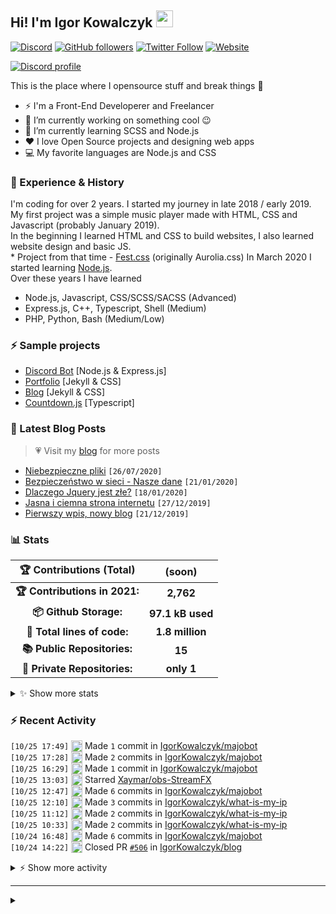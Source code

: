 <!-- ## Hi! I'm Igor Kowalczyk 🖐️ -->
## Hi! I'm Igor Kowalczyk <img src="https://raw.githubusercontent.com/igorkowalczyk/igorkowalczyk/master/src/images/wave.gif" width="27px">
[![Discord](https://img.shields.io/discord/666599184844980224?color=333&label=Chat&logo=discord&logoColor=fff&style=flat-square)](https://discord.gg/bVNNHuQ)
[![GitHub followers](https://img.shields.io/github/followers/igorkowalczyk?color=333&label=Follow&logo=github&logoColor=fff&style=flat-square)](https://github.com/IgorKowalczyk?tab=followers)
[![Twitter Follow](https://img.shields.io/twitter/follow/majonezexe?color=333&label=Follow&logo=twitter&logoColor=fff&style=flat-square)](https://twitter.com/majonezexe)
[![Website](https://img.shields.io/website?down_color=333&down_message=off&label=Website&logo=firefox&logoColor=fff&style=flat-square&up_color=333&up_message=up&url=https%3A%2F%2Figorkowalczyk.github.io)](https://igorkowalczyk.github.io)

[![Discord profile](https://discord.c99.nl/widget/theme-3/440200028292907048.png)](https://discord.com/users/440200028292907048)

This is the place where I opensource stuff and break things :rofl:

- ⚡  I'm a Front-End Developerer and Freelancer
- 🔭 I’m currently working on something cool :wink:
- 🌱 I’m currently learning SCSS and Node.js
- ❤️ I love Open Source projects and designing web apps
- 💻 My favorite languages are Node.js and CSS

### 💪 Experience & History
I'm coding for over 2 years. I started my journey in late 2018 / early 2019.<br>
My first project was a simple music player made with HTML, CSS and Javascript (probably January 2019).<br>
In the beginning I learned HTML and CSS to build websites, I also learned website design and basic JS.<br>
\* Project from that time - [Fest.css](https://github.com/igorkowalczyk/fest) (originally Aurolia.css)
In March 2020 I started learning [Node.js](https://nodejs.org).<br>
Over these years I have learned
 * Node.js, Javascript, CSS/SCSS/SACSS (Advanced)
 * Express.js, C++, Typescript, Shell (Medium)
 * PHP, Python, Bash (Medium/Low)

### ⚡ Sample projects

* [Discord Bot](https://github.com/igorkowalczyk/majobot) [Node.js & Express.js]
* [Portfolio](https://igorkowalczyk.github.io) [Jekyll & CSS] 
* [Blog](https://igorkowalczyk.github.io/blog) [Jekyll & CSS] 
* [Countdown.js](https://igorkowalczyk.github.io/countdown) [Typescript] 

### 📕 Latest Blog Posts
> 💗 Visit my [blog](https://igorkowalczyk.github.io/blog) for more posts
<!-- START_SECTION:feed -->
   - [Niebezpieczne pliki](https://igorkowalczyk.github.io/blog/internet/2020/07/27/Niebezpieczne-pliki) `[26/07/2020]`
- [Bezpieczeństwo w sieci - Nasze dane](https://igorkowalczyk.github.io/blog/internet/2020/01/22/Bezpiecze%C5%84stwo-w-sieci-nasze-dane) `[21/01/2020]`
- [Dlaczego Jquery jest złe?](https://igorkowalczyk.github.io/blog/internet/programowanie/javascript/2020/01/19/Dlaczego-Jquery-jest-z%C5%82e) `[18/01/2020]`
- [Jasna i ciemna strona internetu](https://igorkowalczyk.github.io/blog/internet/2019/12/28/Jasna-i-ciemna-strona-internetu) `[27/12/2019]`
- [Pierwszy wpis, nowy blog](https://igorkowalczyk.github.io/blog/offtop/2019/12/22/Pierwszy-wpis,-nowy-blog) `[21/12/2019]`
<!-- Posts last updated on Tue Oct 26 2021 09:49:01 GMT+0000 (Coordinated Universal Time) -->
   <!-- END_SECTION:feed -->

### 📊 Stats

<!--START_SECTION:waka-->
 | 🏆 Contributions (Total) | (soon) |
|:-:|:-:|
| **🏆 Contributions in 2021:** | **2,762**|
| **📦 Github Storage:** | **97.1 kB used**|
| **📝 Total lines of code:** | **1.8 million**|
| **📚 Public Repositories:** | **15** |
| **🔑 Private Repositories:** | **only 1** |
<details><summary>✨ Show more stats</summary>

#### 🌞 I work most during day 

```text
🌞 Morning    165 commits    ████░░░░░░░░░░░░░░░░░░░░░   15.99% 
🌆 Daytime    520 commits    ████████████░░░░░░░░░░░░░   50.39% 
🌃 Evening    334 commits    ████████░░░░░░░░░░░░░░░░░   32.36% 
🌙 Night      13 commits     ░░░░░░░░░░░░░░░░░░░░░░░░░   1.26%
```
#### 📅 I'm most productive on Wednesday 

```text
Monday       143 commits    ███░░░░░░░░░░░░░░░░░░░░░░   13.86% 
Tuesday      196 commits    ████░░░░░░░░░░░░░░░░░░░░░   18.99% 
Wednesday    199 commits    ████░░░░░░░░░░░░░░░░░░░░░   19.28% 
Thursday     122 commits    ███░░░░░░░░░░░░░░░░░░░░░░   11.82% 
Friday       141 commits    ███░░░░░░░░░░░░░░░░░░░░░░   13.66% 
Saturday     135 commits    ███░░░░░░░░░░░░░░░░░░░░░░   13.08% 
Sunday       96 commits     ██░░░░░░░░░░░░░░░░░░░░░░░   9.3%
```


#### 📊 Weekly work stats 

```text
💬 Programming Languages: 
JavaScript               1 hr 27 mins        █████████████████████░░░░   83.6% 
Markdown                 8 mins              ██░░░░░░░░░░░░░░░░░░░░░░░   8.08% 
Bash                     4 mins              █░░░░░░░░░░░░░░░░░░░░░░░░   4.05% 
JSON                     2 mins              ░░░░░░░░░░░░░░░░░░░░░░░░░   2.56% 
Other                    1 min               ░░░░░░░░░░░░░░░░░░░░░░░░░   1.53%

💻 Operating System: 
Linux                    1 hr 44 mins        █████████████████████████   100.0%
```

</details>

<!-- Wakatime stats generated at 2021-10-26 09:42:31.308781 -->
<!--END_SECTION:waka-->

### :zap: Recent Activity
<!--START_SECTION:activity-->
`[10/25 17:49]` <a href="https://github.com/igorkowalczyk" title="📝"><img alt="📝" src="https://github.com/igorkowalczykbot/github-activity/raw/master/icons/commit.png" align="top" height="18"></a> Made `1` commit in [IgorKowalczyk/majobot](https://github.com/IgorKowalczyk/majobot)  
`[10/25 17:28]` <a href="https://github.com/igorkowalczyk" title="📝"><img alt="📝" src="https://github.com/igorkowalczykbot/github-activity/raw/master/icons/commit.png" align="top" height="18"></a> Made `2` commits in [IgorKowalczyk/majobot](https://github.com/IgorKowalczyk/majobot)  
`[10/25 16:29]` <a href="https://github.com/igorkowalczyk" title="📝"><img alt="📝" src="https://github.com/igorkowalczykbot/github-activity/raw/master/icons/commit.png" align="top" height="18"></a> Made `1` commit in [IgorKowalczyk/majobot](https://github.com/IgorKowalczyk/majobot)  
`[10/25 13:03]` <a href="https://github.com/igorkowalczyk" title="⭐"><img alt="⭐" src="https://github.com/igorkowalczykbot/github-activity/raw/master/icons/star.png" align="top" height="18"></a> Starred [Xaymar/obs-StreamFX](https://github.com/Xaymar/obs-StreamFX)  
`[10/25 12:47]` <a href="https://github.com/igorkowalczyk" title="📝"><img alt="📝" src="https://github.com/igorkowalczykbot/github-activity/raw/master/icons/commit.png" align="top" height="18"></a> Made `6` commits in [IgorKowalczyk/majobot](https://github.com/IgorKowalczyk/majobot)  
`[10/25 12:10]` <a href="https://github.com/igorkowalczyk" title="📝"><img alt="📝" src="https://github.com/igorkowalczykbot/github-activity/raw/master/icons/commit.png" align="top" height="18"></a> Made `3` commits in [IgorKowalczyk/what-is-my-ip](https://github.com/IgorKowalczyk/what-is-my-ip)  
`[10/25 11:12]` <a href="https://github.com/igorkowalczyk" title="📝"><img alt="📝" src="https://github.com/igorkowalczykbot/github-activity/raw/master/icons/commit.png" align="top" height="18"></a> Made `2` commits in [IgorKowalczyk/what-is-my-ip](https://github.com/IgorKowalczyk/what-is-my-ip)  
`[10/25 10:33]` <a href="https://github.com/igorkowalczyk" title="📝"><img alt="📝" src="https://github.com/igorkowalczykbot/github-activity/raw/master/icons/commit.png" align="top" height="18"></a> Made `2` commits in [IgorKowalczyk/what-is-my-ip](https://github.com/IgorKowalczyk/what-is-my-ip)  
`[10/24 16:48]` <a href="https://github.com/igorkowalczyk" title="📝"><img alt="📝" src="https://github.com/igorkowalczykbot/github-activity/raw/master/icons/commit.png" align="top" height="18"></a> Made `6` commits in [IgorKowalczyk/majobot](https://github.com/IgorKowalczyk/majobot)  
`[10/24 14:22]` <a href="https://github.com/igorkowalczyk" title="❌"><img alt="❌" src="https://github.com/igorkowalczykbot/github-activity/raw/master/icons/pr-close.png" align="top" height="18"></a> Closed PR [`#506`](https://github.com//IgorKowalczyk/blog/pull/506 'New comment by РКО') in [IgorKowalczyk/blog](https://github.com/IgorKowalczyk/blog)  

<details><summary>⚡ Show more activity</summary>

`[10/24 14:22]` <a href="https://github.com/igorkowalczyk" title="❌"><img alt="❌" src="https://github.com/igorkowalczykbot/github-activity/raw/master/icons/pr-close.png" align="top" height="18"></a> Closed PR [`#505`](https://github.com//IgorKowalczyk/blog/pull/505 'New comment by top-kreditka.ru') in [IgorKowalczyk/blog](https://github.com/IgorKowalczyk/blog)  
`[10/24 14:22]` <a href="https://github.com/igorkowalczyk" title="❌"><img alt="❌" src="https://github.com/igorkowalczykbot/github-activity/raw/master/icons/pr-close.png" align="top" height="18"></a> Closed PR [`#504`](https://github.com//IgorKowalczyk/blog/pull/504 'New comment by top-kreditka.ru') in [IgorKowalczyk/blog](https://github.com/IgorKowalczyk/blog)  
`[10/24 14:22]` <a href="https://github.com/igorkowalczyk" title="❌"><img alt="❌" src="https://github.com/igorkowalczykbot/github-activity/raw/master/icons/pr-close.png" align="top" height="18"></a> Closed PR [`#503`](https://github.com//IgorKowalczyk/blog/pull/503 'New comment by top-kreditka.ru') in [IgorKowalczyk/blog](https://github.com/IgorKowalczyk/blog)  
`[10/24 14:22]` <a href="https://github.com/igorkowalczyk" title="❌"><img alt="❌" src="https://github.com/igorkowalczykbot/github-activity/raw/master/icons/pr-close.png" align="top" height="18"></a> Closed PR [`#502`](https://github.com//IgorKowalczyk/blog/pull/502 'New comment by rostov-ldpr.ru') in [IgorKowalczyk/blog](https://github.com/IgorKowalczyk/blog)  
`[10/24 14:22]` <a href="https://github.com/igorkowalczyk" title="❌"><img alt="❌" src="https://github.com/igorkowalczykbot/github-activity/raw/master/icons/pr-close.png" align="top" height="18"></a> Closed PR [`#501`](https://github.com//IgorKowalczyk/blog/pull/501 'New comment by de-corp.ru') in [IgorKowalczyk/blog](https://github.com/IgorKowalczyk/blog)  
`[10/24 14:22]` <a href="https://github.com/igorkowalczyk" title="❌"><img alt="❌" src="https://github.com/igorkowalczykbot/github-activity/raw/master/icons/pr-close.png" align="top" height="18"></a> Closed PR [`#500`](https://github.com//IgorKowalczyk/blog/pull/500 'New comment by de-corp.ru') in [IgorKowalczyk/blog](https://github.com/IgorKowalczyk/blog)  
`[10/24 14:22]` <a href="https://github.com/igorkowalczyk" title="❌"><img alt="❌" src="https://github.com/igorkowalczykbot/github-activity/raw/master/icons/pr-close.png" align="top" height="18"></a> Closed PR [`#499`](https://github.com//IgorKowalczyk/blog/pull/499 'New comment by de-corp.ru') in [IgorKowalczyk/blog](https://github.com/IgorKowalczyk/blog)  
`[10/24 14:19]` <a href="https://github.com/igorkowalczyk" title="📝"><img alt="📝" src="https://github.com/igorkowalczykbot/github-activity/raw/master/icons/commit.png" align="top" height="18"></a> Made `7` commits in [IgorKowalczyk/what-is-my-ip](https://github.com/IgorKowalczyk/what-is-my-ip)  
`[10/24 13:52]` <a href="https://github.com/igorkowalczyk" title="⭐"><img alt="⭐" src="https://github.com/igorkowalczykbot/github-activity/raw/master/icons/star.png" align="top" height="18"></a> Starred <span title="Private Repo">`🔒IgorKowalczyk/what-is-my-ip`</span>  
`[10/24 13:50]` <a href="https://github.com/igorkowalczyk" title="📝"><img alt="📝" src="https://github.com/igorkowalczykbot/github-activity/raw/master/icons/commit.png" align="top" height="18"></a> Made `2` commits in <span title="Private Repo">`🔒IgorKowalczyk/what-is-my-ip`</span>  
`[10/24 13:37]` <a href="https://github.com/igorkowalczyk" title="📝"><img alt="📝" src="https://github.com/igorkowalczykbot/github-activity/raw/master/icons/commit.png" align="top" height="18"></a> Made `1` commit in <span title="Private Repo">`🔒IgorKowalczyk/what-is-my-ip`</span>  
`[10/24 11:56]` <a href="https://github.com/igorkowalczyk" title="📝"><img alt="📝" src="https://github.com/igorkowalczykbot/github-activity/raw/master/icons/commit.png" align="top" height="18"></a> Made `1` commit in <span title="Private Repo">`🔒IgorKowalczyk/what-is-my-ip`</span>  
`[10/24 11:54]` <a href="https://github.com/igorkowalczyk" title="📂"><img alt="📂" src="https://github.com/igorkowalczykbot/github-activity/raw/master/icons/create-branch.png" align="top" height="18"></a> Created branch `main` in <span title="Private Repo">`🔒IgorKowalczyk/what-is-my-ip`</span>  
`[10/24 11:54]` <a href="https://github.com/igorkowalczyk" title="➕"><img alt="➕" src="https://github.com/igorkowalczykbot/github-activity/raw/master/icons/create-repo.png" align="top" height="18"></a> Created repository <span title="Private Repo">`🔒IgorKowalczyk/what-is-my-ip`</span>  
`[10/24 09:28]` <a href="https://github.com/igorkowalczyk" title="⭐"><img alt="⭐" src="https://github.com/igorkowalczykbot/github-activity/raw/master/icons/star.png" align="top" height="18"></a> Starred [apollographql/apollo-client](https://github.com/apollographql/apollo-client)  
`[10/24 09:28]` <a href="https://github.com/igorkowalczyk" title="⭐"><img alt="⭐" src="https://github.com/igorkowalczykbot/github-activity/raw/master/icons/star.png" align="top" height="18"></a> Starred [grafana/loki](https://github.com/grafana/loki)  
`[10/24 09:27]` <a href="https://github.com/igorkowalczyk" title="⭐"><img alt="⭐" src="https://github.com/igorkowalczykbot/github-activity/raw/master/icons/star.png" align="top" height="18"></a> Starred [aws/aws-cdk](https://github.com/aws/aws-cdk)  
`[10/24 09:27]` <a href="https://github.com/igorkowalczyk" title="⭐"><img alt="⭐" src="https://github.com/igorkowalczykbot/github-activity/raw/master/icons/star.png" align="top" height="18"></a> Starred [tokio-rs/tokio](https://github.com/tokio-rs/tokio)  
`[10/24 09:27]` <a href="https://github.com/igorkowalczyk" title="⭐"><img alt="⭐" src="https://github.com/igorkowalczykbot/github-activity/raw/master/icons/star.png" align="top" height="18"></a> Starred [raspberrypi/documentation](https://github.com/raspberrypi/documentation)  
`[10/23 10:20]` <a href="https://github.com/igorkowalczyk" title="📝"><img alt="📝" src="https://github.com/igorkowalczykbot/github-activity/raw/master/icons/commit.png" align="top" height="18"></a> Made `1` commit in [IgorKowalczyk/majobot](https://github.com/IgorKowalczyk/majobot)  

</details>
<!--END_SECTION:activity-->

---

<details>
 <summary> </summary>
 <h5>The cake is a lie 🍰❤️</h5>
 <a href="https://igorkowalczyk.github.io"><img src="https://komarev.com/ghpvc/?username=igorkowalczyk&style=flat-square&color=333333&label=Github+profile+views" alt="Github profile views"></a>
</details>